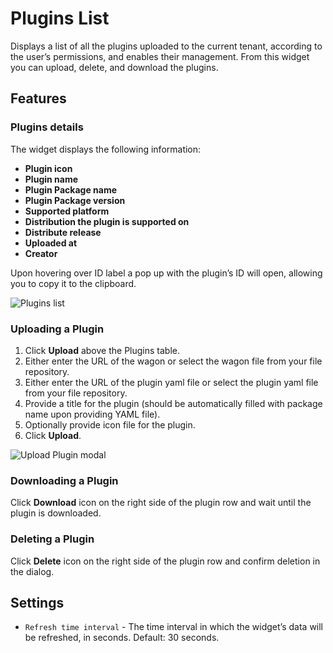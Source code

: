 # Plugins List
Displays a list of all the plugins uploaded to the current tenant, according to the user’s permissions, and enables their management. From this widget you can upload, delete, and download the plugins.

## Features

### Plugins details  

The widget displays the following information:

* **Plugin icon**
* **Plugin name**
* **Plugin Package name**
* **Plugin Package version**
* **Supported platform**
* **Distribution the plugin is supported on**
* **Distribute release**
* **Uploaded at**
* **Creator**

Upon hovering over ID label a pop up with the plugin’s ID will open, allowing you to copy it to the clipboard.

![Plugins list]( /images/ui/widgets/plugins-list.png )


### Uploading a Plugin

1. Click **Upload** above the Plugins table.
2. Either enter the URL of the wagon or select the wagon file from your file repository.
3. Either enter the URL of the plugin yaml file or select the plugin yaml file from your file repository.
4. Provide a title for the plugin (should be automatically filled with package name upon providing YAML file).
5. Optionally provide icon file for the plugin.
6. Click **Upload**.

![Upload Plugin modal]( /images/ui/widgets/plugins_upload-plugin.png )


### Downloading a Plugin

Click **Download** icon on the right side of the plugin row and wait until the plugin is downloaded.


### Deleting a Plugin

Click **Delete** icon on the right side of the plugin row and confirm deletion in the dialog.


## Settings

* `Refresh time interval` - The time interval in which the widget’s data will be refreshed, in seconds. Default: 30 seconds.

